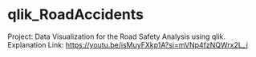 # qlik_RoadAccidents
Project: Data Visualization for the Road Safety Analysis using qlik.
Explanation Link: https://youtu.be/isMuyFXkp1A?si=mVNp4fzNQWrx2L_j

